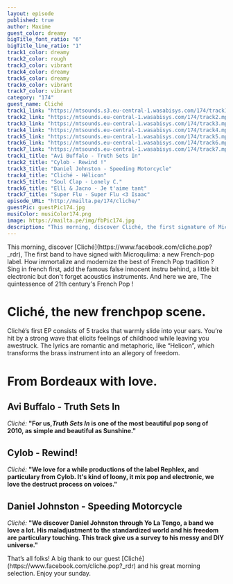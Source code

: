 ```yaml
---
layout: episode
published: true
author: Maxime
guest_color: dreamy
bigTitle_font_ratio: "6"
bigTitle_line_ratio: "1"
track1_color: dreamy
track2_color: rough
track3_color: vibrant
track4_color: dreamy
track5_color: dreamy
track6_color: vibrant
track7_color: vibrant
category: "174"
guest_name: Cliché
track1_link: "https://mtsounds.s3.eu-central-1.wasabisys.com/174/track1.mp3"
track2_link: "https://mtsounds.eu-central-1.wasabisys.com/174/track2.mp3"
track3_link: "https://mtsounds.eu-central-1.wasabisys.com/174/track3.mp3"
track4_link: "https://mtsounds.eu-central-1.wasabisys.com/174/track4.mp3"
track5_link: "https://mtsounds.eu-central-1.wasabisys.com/174/track5.mp3"
track6_link: "https://mtsounds.eu-central-1.wasabisys.com/174/track6.mp3"
track7_link: "https://mtsounds.eu-central-1.wasabisys.com/174/track7.mp3"
track1_title: "Avi Buffalo - Truth Sets In"
track2_title: "Cylob - Rewind !"
track3_title: "Daniel Johnston - Speeding Motorcycle"
track4_title: "Cliché - Hélicon"
track5_title: "Soul Clap - Lonely C."
track6_title: "Elli & Jacno - Je t'aime tant"
track7_title: "Super Flu - Super Flu <3 Isaac"
episode_URL: "http://mailta.pe/174/cliche/"
guestPic: guestPic174.jpg
musiColor: musiColor174.png
image: https://mailta.pe/img/fbPic174.jpg
description: "This morning, discover Cliché, the first signature of Microqlima, a new great frenchpop label . How immortalize and modernize the best of French Pop tradition ? Sing in french first, add the famous false innocent instru behind, a little bit electronic but don't forget acoustics instruments. And here we are, The quintessence of 21th century's French Pop !"
---
```


<p id="introduction">This morning, discover [Cliché](https://www.facebook.com/cliche.pop?_rdr), The first band to have signed with Microqulima: a new French-pop label. How immortalize and modernize the best of French Pop tradition ? Sing in french first, add the famous false innocent instru behind, a little bit electronic but don't forget acoustics instruments. And here we are, The quintessence of 21th century's French Pop ! </p>

# Cliché, the new frenchpop scene.

Cliché’s first EP consists of 5 tracks that warmly slide into your ears. You’re hit by a strong wave that elicits feelings of childhood while leaving you awestruck. The lyrics are romantic and metaphoric, like “Helicon”, which transforms the brass instrument into an allegory of freedom. 

# From Bordeaux with love.
 
## Avi Buffalo - Truth Sets In
_Cliché:_ **"**For us,_Truth Sets In_ is one of the most beautiful pop song of 2010, as simple and beautiful as Sunshine.**"**
 
## Cylob - Rewind!
_Cliché:_ **"**We love for a while productions of the label Rephlex, and particulary from Cylob. It's kind of loony, it mix pop and electronic, we love the destruct process on voices.**"**
 
## Daniel Johnston - Speeding Motorcycle
_Cliché:_ **"**We discover Daniel Johnston through Yo La Tengo, a band we love a lot. His maladjustment to the standardized world and his freedom are particulary touching. This track give us a survey to his messy and DIY universe.**"** 
 
<p id="outroduction">
That’s all folks! A big thank to our guest [Cliché](https://www.facebook.com/cliche.pop?_rdr) and his great morning selection. Enjoy your sunday.
</p>
